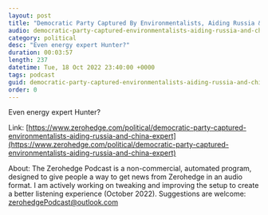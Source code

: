 ```yaml
---
layout: post
title: "Democratic Party Captured By Environmentalists, Aiding Russia &amp; China; Expert Claims"
audio: democratic-party-captured-environmentalists-aiding-russia-and-china-expert-0
category: political
desc: "Even energy expert Hunter?"
duration: 00:03:57
length: 237
datetime: Tue, 18 Oct 2022 23:40:00 +0000
tags: podcast
guid: democratic-party-captured-environmentalists-aiding-russia-and-china-expert-0
order: 0
---
```

Even energy expert Hunter?

Link: [https://www.zerohedge.com/political/democratic-party-captured-environmentalists-aiding-russia-and-china-expert](https://www.zerohedge.com/political/democratic-party-captured-environmentalists-aiding-russia-and-china-expert)

About: The Zerohedge Podcast is a non-commercial, automated program, designed to give people a way to get news from Zerohedge in an audio format.  I am actively working on tweaking and improving the setup to create a better listening experience (October 2022).  Suggestions are welcome: [zerohedgePodcast@outlook.com](mailto:zerohedgePodcast@outlook.com)